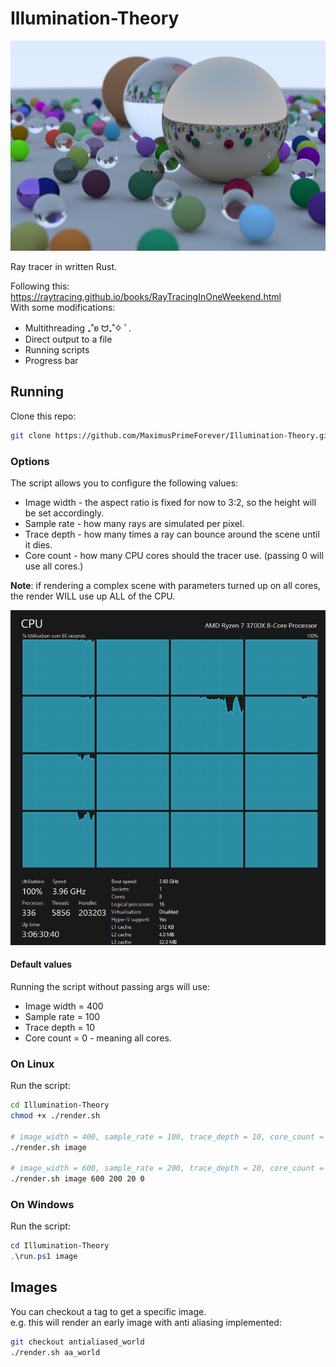 # Illumination-Theory
![Alt text](resources/final_highres_bokeh.png)

Ray tracer in written Rust.

Following this: https://raytracing.github.io/books/RayTracingInOneWeekend.html  
With some modifications:
-  Multithreading  ₊˚ʚ ᗢ₊˚✧ ﾟ.
- Direct output to a file
- Running scripts
- Progress bar
## Running
Clone this repo:
```bash
git clone https://github.com/MaximusPrimeForever/Illumination-Theory.git
```

### Options
The script allows you to configure the following values:
- Image width - the aspect ratio is fixed for now to 3:2, so the height will be set accordingly.
- Sample rate - how many rays are simulated per pixel.
- Trace depth - how many times a ray can bounce around the scene until it dies.
- Core count - how many CPU cores should the tracer use. (passing 0 will use all cores.)

**Note**: if rendering a complex scene with parameters turned up on all cores, the render WILL use up ALL of the CPU.

![Alt text](resources/image.png)

#### Default values
Running the script without passing args will use:
- Image width = 400
- Sample rate = 100
- Trace depth = 10
- Core count = 0 - meaning all cores.


### On Linux
Run the script:
```bash
cd Illumination-Theory
chmod +x ./render.sh

# image_width = 400, sample_rate = 100, trace_depth = 10, core_count = 0
./render.sh image

# image_width = 600, sample_rate = 200, trace_depth = 20, core_count = 0
./render.sh image 600 200 20 0
```

### On Windows
Run the script:
```powershell
cd Illumination-Theory
.\run.ps1 image
```

## Images
You can checkout a tag to get a specific image.  
e.g. this will render an early image with anti aliasing implemented:
```bash
git checkout antialiased_world
./render.sh aa_world
```